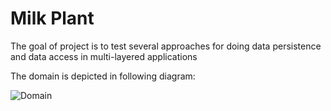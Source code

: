 # Milk Plant #

The goal of project is to test several approaches for doing data persistence and data access in multi-layered applications

The domain is depicted in following diagram:

![Domain](http://yuml.me/e0981434)